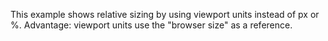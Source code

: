This example shows relative sizing by using viewport units instead of px or %.
Advantage: viewport units use the "browser size" as a reference.

